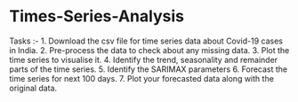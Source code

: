 # Times-Series-Analysis
Tasks :-  1. Download the csv file for time series data about Covid-19 cases in India. 2. Pre-process the data to check about any missing data. 3. Plot the time series to visualise it. 4. Identify the trend, seasonality and remainder parts of the time series. 5. Identify the SARIMAX parameters 6. Forecast the time series for next 100 days. 7. Plot your forecasted data along with the original data.
